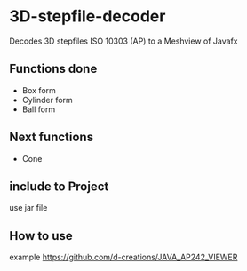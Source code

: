 # 3D-stepfile-decoder
Decodes 3D stepfiles ISO 10303 (AP) to a Meshview of Javafx

## Functions done 
- Box form 
- Cylinder form
- Ball form

## Next functions 
- Cone

## include to Project 
use jar file 

## How to use
example 
https://github.com/d-creations/JAVA_AP242_VIEWER
